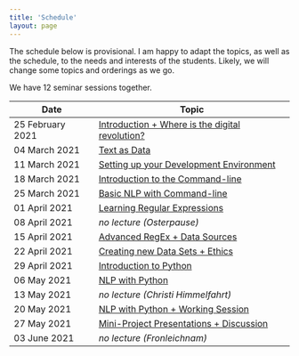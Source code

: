 ```yaml
---
title: 'Schedule'
layout: page
---
```


The schedule below is provisional. I am happy to adapt the topics, as well as the schedule, to the needs and interests of the students. Likely, we will change some topics and orderings as we go.

We have 12 seminar sessions together.

| Date             | Topic                                                        |
| ---------------- | ------------------------------------------------------------ |
| 25 February 2021 | [Introduction + Where is the digital revolution?](/lectures#week-1-introduction--where-is-the-digital-revolution) |
| 04 March 2021    | [Text as Data](/lectures#week-2-text-as-data)                |
| 11 March 2021    | [Setting up your Development Environment](/lectures#week-3-setting-up-your-development-environment) |
| 18 March 2021    | [Introduction to the Command-line](/lectures#week-4-introduction-to-the-command-line) |
| 25 March 2021    | [Basic NLP with Command-line](/lectures#week-5-basic-nlp-with-command-line) |
| 01 April 2021    | [Learning Regular Expressions](/lectures#week-6-learning-regular-expressions) |
| 08 April 2021    | *no lecture (Osterpause)*                                    |
| 15 April 2021    | [Advanced RegEx + Data Sources](/lectures#week-7-regex--data-sources) |
| 22 April 2021    | [Creating new Data Sets + Ethics](/lectures#week-8-creating-new-data-sets--ethics) |
| 29 April 2021    | [Introduction to Python](/lectures#week-9-introduction-to-python) |
| 06 May 2021      | [NLP with Python](/lectures#week-10-nlp-with-python)         |
| 13 May 2021      | *no lecture (Christi Himmelfahrt)*                           |
| 20 May 2021      | [NLP with Python + Working Session](/lectures#week-11-nlp-with-python-ii--working-session) |
| 27 May 2021      | [Mini-Project Presentations + Discussion](/lectures#week-12-mini-project-presentations--discussion) |
| 03 June 2021     | *no lecture (Fronleichnam)*                                  |

